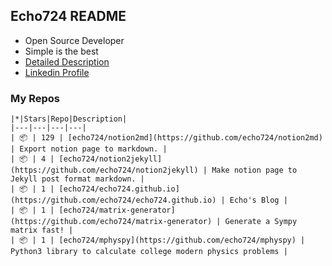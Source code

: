 ## Echo724 README

- Open Source Developer
- Simple is the best
- [Detailed Description](https://www.notion.so/echo724/Eunchan-Cho-Software-Developer-0e07602f35144f2c958fb3f233013de2)
- [Linkedin Profile](https://www.linkedin.com/in/eunchan-cho-382001184)

### My Repos
```
|*|Stars|Repo|Description|
|---|---|---|---|
| 📦 | 129 | [echo724/notion2md](https://github.com/echo724/notion2md) | Export notion page to markdown. |
| 📦 | 4 | [echo724/notion2jekyll](https://github.com/echo724/notion2jekyll) | Make notion page to Jekyll post format markdown. |
| 📦 | 1 | [echo724/echo724.github.io](https://github.com/echo724/echo724.github.io) | Echo's Blog |
| 📦 | 1 | [echo724/matrix-generator](https://github.com/echo724/matrix-generator) | Generate a Sympy matrix fast! |
| 📦 | 1 | [echo724/mphyspy](https://github.com/echo724/mphyspy) | Python3 library to calculate college modern physics problems |
```
